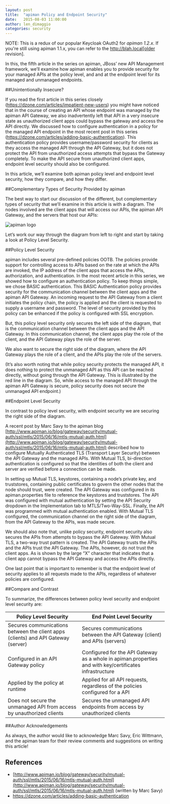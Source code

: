 ```yaml
---
layout: post
title:  "apiman Policy and Endpoint Security"
date:   2015-08-03 11:00:00
author: len_dimaggio
categories: security
---
```


NOTE: This is a redux of our popular Keycloak OAuth2 for *apiman 1.2.x*. If you're still using apiman 1.1.x, you can refer to the http://blah.local[older revision].

In this, the fifth article in the series on apiman, JBoss’ new API Management framework, we’ll examine how apiman enables you to provide security for your managed APIs at the policy level, and and at the endpoint level for its managed and unmanaged endpoints.

<!--more-->

##Unintentionally Insecure?

If you read the first article in this series closely (https://dzone.com/articles/impatient-new-users) you might have noticed that in the course of creating an API whose endpoint was managed by the apiman API Gateway, we also inadvertently left that API in a very insecure state as unauthorized client apps could bypass the gateway and access the API directly.  We discussed how to configure authentication in a policy for the managed API endpoint in the most recent post in this series (https://dzone.com/articles/adding-basic-authentication). This authentication policy provides username/password security for clients as they access the managed API through the API Gateway, but it does not protect the API from unauthorized access attempts that bypass the Gateway completely. To make the API secure from unauthorized client apps, endpoint level security should also be configured.

In this article, we’ll examine both apiman policy level and endpoint level security, how they compare, and how they differ.

##Complementary Types of Security Provided by apiman

The best way to start our discussion of the different, but complementary types of security that we’ll examine in this article is with a diagram. The nodes involved are the client apps that will access our APIs, the apiman API Gateway, and the servers that host our APIs:

![apiman logo](/blog/images/2015-08-03/apiman_security.png)

 Let’s work our way through the diagram from left to right and start by taking a look at Policy Level Security.

##Policy Level Security

apiman includes several pre-defined policies OOTB. The policies provide support for controlling access to APIs based on the rate at which the APIs are invoked, the IP address of the client apps that access the APIs, authorization, and authentication. In the most recent article in this series, we showed how to configure an authentication policy. To keep things simple, we chose BASIC authentication. This BASIC Authentication policy provides security for the communication channel between the client apps and the apiman API Gateway. An incoming request to the API Gateway from a client initiates the policy chain, the policy is applied and the client is requested to supply a username and password.  The level of security provided by this policy can be enhanced if the policy is configured with SSL encryption.

But, this policy level security only secures the left side of the diagram, that is the communication channel between the client apps and the API Gateway. In this communication channel, the client apps play the role of the client, and the API Gateway plays the role of the server.

We also want to secure the right side of the diagram, where the API Gateway plays the role of a client, and the APIs play the role of the servers.

(It’s also worth noting that while policy security protects the managed API, it does nothing to protect the unmanaged API as this API can be reached directly, without going through the API Gateway. This is illustrated by the red line in the diagram. So, while access to the managed API through the apiman API Gateway is secure, policy security does not secure the unmanaged API endpoint.)

##Endpoint Level Security

In contrast to policy level security, with endpoint security we are securing the right side of the diagram.

 A recent post by Marc Savy to the apiman blog [http://www.apiman.io/blog/gateway/security/mutual-auth/ssl/mtls/2015/06/16/mtls-mutual-auth.html](http://www.apiman.io/blog/gateway/security/mutual-auth/ssl/mtls/2015/06/16/mtls-mutual-auth.html) described how to configure Mutually Authenticated TLS (Transport Layer Security) between the API Gateway and the managed APIs. With Mutual TLS, bi-direction authentication is configured so that the identities of both the client and server are verified before a connection can be made.

In setting up Mutual TLS, keystores, containing a node’s private key, and truststores, containing public certificates to govern the other nodes that the node should trust, were created. The API Gateway was configured in its apiman.properties file to reference the keystores and truststores.  The API was configured with mutual authentication by setting the API Security dropdown in the Implementation tab to MTLS/Two-Way-SSL. Finally, the API was programmed with mutual authentication enabled. With Mutual TLS configured, the communication channel on the right side of the diagram, from the API Gateway to the APIs, was made secure.

We should also note that, unlike policy security, endpoint security also secures the APIs from attempts to bypass the API Gateway. With Mutual TLS, a two-way trust pattern is created. The API Gateway trusts the APIs and the APIs trust the API Gateway. The APIs, however, do not trust the client apps. As is shown by the large “X” character that indicates that a client app cannot bypass the API Gateway and access the APIs directly.

One last point that is important to remember is that the endpoint level of security applies to all requests made to the APIs, regardless of whatever policies are configured.

##Compare and Contrast

To summarize, the differences between policy level security and endpoint level security are:

| Policy Level Security        | End Point Level Security     |
| ------------------------     | ------------------------     |
| Secures communications between the client apps (clients) and API Gateway (server) | Secures communications between the API Gateway (client) and APIs (servers) |
| Configured in an API Gateway policy | Configured for the API Gateway as a whole in apiman.properties and with key/certificates infrastructure |
| Applied by the policy at runtime | Applied for all API requests, regardless of the policies configured for a API |
| Does not secure the unmanaged API from access by unauthorized clients | Secures the unmanaged API endpoints from access by unauthorized clients |

##Author Acknowledgements

 As always, the author would like to acknowledge Marc Savy, Eric Wittmann, and the apiman team for their review comments and suggestions on writing this article!

## References
* [http://www.apiman.io/blog/gateway/security/mutual-auth/ssl/mtls/2015/06/16/mtls-mutual-auth.html](http://www.apiman.io/blog/gateway/security/mutual-auth/ssl/mtls/2015/06/16/mtls-mutual-auth.html) (written by Marc Savy)
* https://dzone.com/articles/adding-basic-authentication



